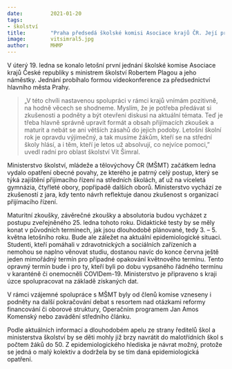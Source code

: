```yaml
---
date:         2021-01-20
tags:         
- školství
title:        "Praha předsedá školské komisi Asociace krajů ČR. Její první jednání se uskutečnilo přes videokonferenci"
image: 	      vitsimral5.jpg
author:       MHMP
---
```


V úterý 19. ledna se konalo letošní první jednání školské komise Asociace krajů České republiky s ministrem školství Robertem Plagou a jeho náměstky. Jednání probíhalo formou videokonference za předsednictví hlavního města Prahy.

> „V této chvíli nastavenou spolupráci v rámci krajů vnímám pozitivně, na hodně věcech se shodneme. Myslím, že je potřeba předávat si zkušenosti a podněty a být otevřeni diskusi na aktuální témata. Teď je třeba hlavně správně upravit formát a obsah přijímacích zkoušek a maturit a nebát se ani větších zásahů do jejich podoby. Letošní školní rok je opravdu výjimečný, a tak musíme žákům, kteří se na střední školy hlásí, a i těm, kteří je letos už absolvují, co nejvíce pomoci,” uvedl radní pro oblast školství Vít Šimral.

Ministerstvo školství, mládeže a tělovýchovy ČR (MŠMT) začátkem ledna vydalo opatření obecné povahy, ze kterého je patrný celý postup, který se týká zajištění přijímacího řízení na středních školách, ať už na víceletá gymnázia, čtyřleté obory, popřípadě dalších oborů. Ministerstvo vychází ze zkušeností z jara, kdy tento návrh reflektuje danou zkušenost s organizací přijímacího řízení.

Maturitní zkoušky, závěrečné zkoušky a absolutoria budou vycházet z postupu zveřejněného 25. ledna tohoto roku. Didaktické testy by se měly konat v původních termínech, jak jsou dlouhodobě plánované, tedy 3. – 5. května letošního roku. Bude ale záležet na aktuální epidemiologické situaci. Studenti, kteří pomáhali v zdravotnických a sociálních zařízeních a nemohou se naplno věnovat studiu, dostanou navíc do konce června ještě jeden mimořádný termín pro případné opakování květnového termínu. Tento opravný termín bude i pro ty, kteří byli po dobu vypsaného řádného termínu v karanténě či onemocněli COVIDem-19. Ministerstvo je připraveno s kraji úzce spolupracovat na základě získaných dat.

V rámci vzájemné spolupráce s MŠMT byly od členů komise vzneseny i podněty na další pokračování debat s resortem nad otázkami reformy financování či oborové struktury, Operačním programem Jan Amos Komenský nebo zavádění středního článku.

Podle aktuálních informací a dlouhodobém apelu ze strany ředitelů škol a ministerstva školství by se děti mohly již brzy navrátit do malotřídních škol s počtem žáků do 50. Z epidemiologického hlediska je návrat možný, protože se jedná o malý kolektiv a dodržela by se tím daná epidemiologická opatření.
